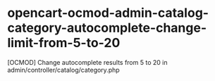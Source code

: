 # opencart-ocmod-admin-catalog-category-autocomplete-change-limit-from-5-to-20
[OCMOD] Change autocomplete results from 5 to 20 in admin/controller/catalog/category.php
